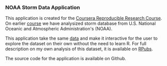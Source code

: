 ### NOAA Storm Data Application

This application is created for the [Coursera Reproducible Research Course](https://www.coursera.org/course/devdataprod). On earlier [course](https://www.coursera.org/course/repdata) we have analysized storm database from U.S. National Oceanic and Atmospheric Administration's (NOAA).

This application take the same [data](https://d396qusza40orc.cloudfront.net/repdata%2Fdata%2FStormData.csv.bz2) and make it interactive for the user to explore the dataset on their own without the need to learn R. For full description on my own analysis of this dataset, it is available on [RPubs](https://rpubs.com/gosaldar/82046).

The source code for the application is available on Github.
